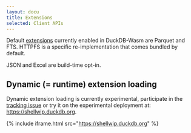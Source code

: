 ```yaml
---
layout: docu
title: Extensions
selected: Client APIs
---
```


Default [extensions](../../extensions/overview) currently enabled in DuckDB-Wasm are Parquet and FTS. HTTPFS is a specific re-implementation that comes bundled by default. 

JSON and Excel are build-time opt-in.

## Dynamic (= runtime) extension loading

Dynamic extension loading is currently experimental, participate in the [tracking issue](https://github.com/duckdb/duckdb-wasm/issues/1202) or try it on the experimental deployment at: https://shellwip.duckdb.org.

{% include iframe.html src="https://shellwip.duckdb.org" %}
